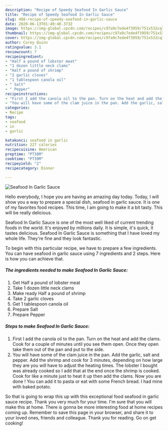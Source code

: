 ```yaml
---
description: "Recipe of Speedy Seafood In Garlic Sauce"
title: "Recipe of Speedy Seafood In Garlic Sauce"
slug: 488-recipe-of-speedy-seafood-in-garlic-sauce
date: 2020-06-13T01:49:40.373Z
image: https://img-global.cpcdn.com/recipes/c97a9c7ede4f3959/751x532cq70/seafood-in-garlic-sauce-recipe-main-photo.jpg
thumbnail: https://img-global.cpcdn.com/recipes/c97a9c7ede4f3959/751x532cq70/seafood-in-garlic-sauce-recipe-main-photo.jpg
cover: https://img-global.cpcdn.com/recipes/c97a9c7ede4f3959/751x532cq70/seafood-in-garlic-sauce-recipe-main-photo.jpg
author: Corey Quinn
ratingvalue: 3.1
reviewcount: 7
recipeingredient:
- "Half a pound of lobster meat"
- "1 dozen little neck clams"
- "Half a pound of shrimp"
- "2 garlic cloves"
- "1 tablespoon canola oil"
- " Salt"
- " Pepper"
recipeinstructions:
- "First I add the canola oil to the pan. Turn on the heat and add the clams. Cook for a couple of minutes until you see them open. Once they open take them out of the pan and put to the side."
- "You will have some of the clam juice in the pan. Add the garlic, salt and pepper. Add the shrimp and cook for 3 minutes, depending on how large they are you will have to adjust the heating times. The lobster I bought was already cooked so I add that at the end once the shrimp is cooked. Cook for like a minute just to heat it up then add the clams. Now you are done ! You can add it to pasta or eat with some French bread. I had mine with baked potato."
categories:
- Recipe
tags:
- seafood
- in
- garlic

katakunci: seafood in garlic 
nutrition: 227 calories
recipecuisine: American
preptime: "PT38M"
cooktime: "PT39M"
recipeyield: "2"
recipecategory: Dinner

---
```



![Seafood In Garlic Sauce](https://img-global.cpcdn.com/recipes/c97a9c7ede4f3959/751x532cq70/seafood-in-garlic-sauce-recipe-main-photo.jpg)

Hello everybody, I hope you are having an amazing day today. Today, I will show you a way to prepare a special dish, seafood in garlic sauce. It is one of my favorites food recipes. This time, I am going to make it a bit tasty. This will be really delicious.



Seafood In Garlic Sauce is one of the most well liked of current trending foods in the world. It's enjoyed by millions daily. It is simple, it's quick, it tastes delicious. Seafood In Garlic Sauce is something that I have loved my whole life. They're fine and they look fantastic.


To begin with this particular recipe, we have to prepare a few ingredients. You can have seafood in garlic sauce using 7 ingredients and 2 steps. Here is how you can achieve that.

<!--inarticleads1-->

##### The ingredients needed to make Seafood In Garlic Sauce:

1. Get Half a pound of lobster meat
1. Take 1 dozen little neck clams
1. Make ready Half a pound of shrimp
1. Take 2 garlic cloves
1. Get 1 tablespoon canola oil
1. Prepare  Salt
1. Prepare  Pepper




<!--inarticleads2-->

##### Steps to make Seafood In Garlic Sauce:

1. First I add the canola oil to the pan. Turn on the heat and add the clams. Cook for a couple of minutes until you see them open. Once they open take them out of the pan and put to the side.
1. You will have some of the clam juice in the pan. Add the garlic, salt and pepper. Add the shrimp and cook for 3 minutes, depending on how large they are you will have to adjust the heating times. The lobster I bought was already cooked so I add that at the end once the shrimp is cooked. Cook for like a minute just to heat it up then add the clams. Now you are done ! You can add it to pasta or eat with some French bread. I had mine with baked potato.




So that is going to wrap this up with this exceptional food seafood in garlic sauce recipe. Thank you very much for your time. I'm sure that you will make this at home. There is gonna be more interesting food at home recipes coming up. Remember to save this page in your browser, and share it to your loved ones, friends and colleague. Thank you for reading. Go on get cooking!
